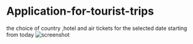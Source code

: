 # Application-for-tourist-trips
the choice of country ,hotel and air tickets for the selected date starting from today
![screenshot](https://user-images.githubusercontent.com/96174218/200838149-52363385-f36e-49c8-8b37-896eec99e09c.png)
